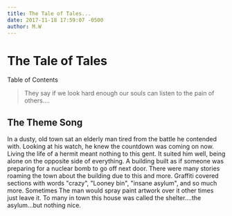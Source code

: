```yaml
---
title: The Tale of Tales...
date: 2017-11-18 17:59:07 -0500
author: M.W
---
```

# The Tale of Tales

Table of Contents


> They say if we look hard enough our souls can listen to the pain of others....

## The Theme Song

In a dusty, old town sat an elderly man tired from the battle he contended with. Looking at his watch, he knew the countdown was coming on now. Living the life of a hermit meant nothing to this gent. It suited him well, being alone on the opposite side of everything. A building built as if someone was preparing for a nuclear bomb to go off next door. There were many stories roaming the town about the building due to this and more. Graffiti covered sections with words "crazy", "Looney bin", "insane asylum", and so much more. Sometimes The man would spray paint artwork over it other times just leave it. To many in town this house was called the shelter....the asylum...but nothing nice.
